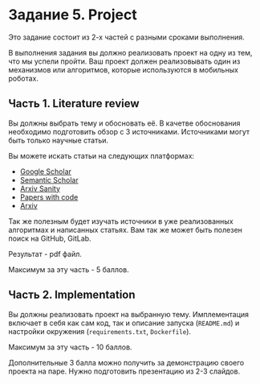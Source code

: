 # Задание 5. Project

Это задание состоит из 2-х частей с разными сроками выполнения.

В выполнения задания вы должно реализовать проект на одну из тем, что мы успели пройти. Ваш проект должен реализовывать один из механизмов или алгоритмов, которые используются в мобильных роботах.

## Часть 1. Literature review

Вы должны выбрать тему и обосновать её. В качетве обоснования необходимо подготовить обзор с 3 источниками. Источниками могут быть только научные статьи.

Вы можете искать статьи на следующих платформах:
* [Google Scholar](https://scholar.google.com/)
* [Semantic Scholar](https://www.semanticscholar.org/)
* [Arxiv Sanity](https://arxiv-sanity-lite.com/)
* [Papers with code](https://paperswithcode.com/)
* [Arxiv](https://arxiv.org/)

Так же полезным будет изучать источники в уже реализованных алгоритмах и написанных статьях. Вам так же может быть полезен поиск на GitHub, GitLab.

Результат - pdf файл.

Максимум за эту часть - 5 баллов.

## Часть 2. Implementation

Вы должны реализовать проект на выбранную тему. Имплементация включает в себя как сам код, так и описание запуска (`README.md`) и настройки окружения (`requirements.txt`, `Dockerfile`).

Максимум за эту часть - 10 баллов.

Дополнительные 3 балла можно получить за демонстрацию своего проекта на паре. Нужно подготовить презентацию из 2-3 слайдов.